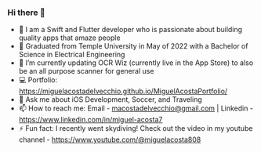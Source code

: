 ### Hi there 👋

- 🔭 I am a Swift and Flutter developer who is passionate about building quality apps that amaze people
- 🏫 Graduated from Temple University in May of 2022 with a Bachelor of Science in Electrical Engineering
- 🌱 I’m currently updating OCR Wiz (currently live in the App Store) to also be an all purpose scanner for general use
- 💻 Portfolio: https://miguelacostadelvecchio.github.io/MiguelAcostaPortfolio/
- 💬 Ask me about iOS Development, Soccer, and Traveling
- 📫 How to reach me: Email - macostadelvecchio@gmail.com | Linkedin - https://www.linkedin.com/in/miguel-acosta7 
- ⚡ Fun fact: I recently went skydiving! Check out the video in my youtube channel - https://www.youtube.com/@miguelacosta808
